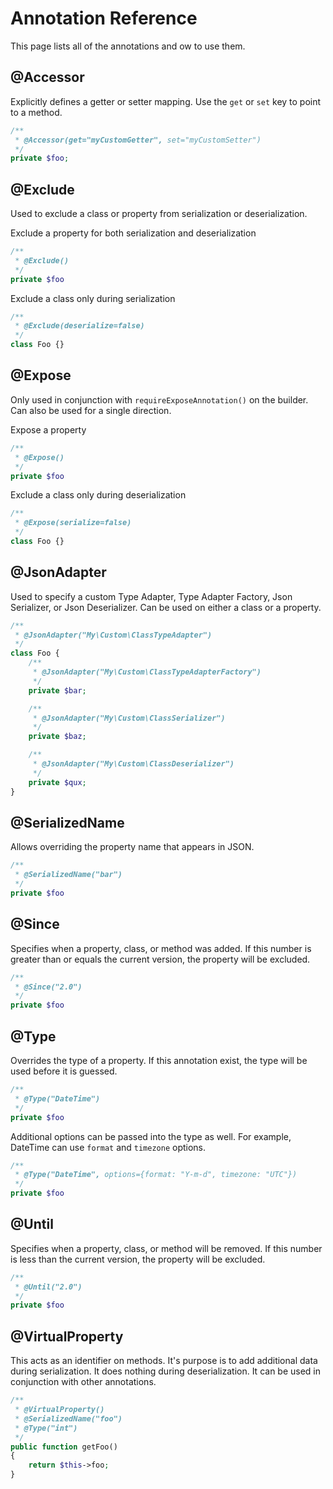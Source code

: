 Annotation Reference
====================

This page lists all of the annotations and ow to use them.

@Accessor
---------

Explicitly defines a getter or setter mapping.  Use the `get` or `set`
key to point to a method.

```php
/**
 * @Accessor(get="myCustomGetter", set="myCustomSetter")
 */
private $foo;
```

@Exclude
--------

Used to exclude a class or property from serialization or deserialization.

Exclude a property for both serialization and deserialization

```php
/**
 * @Exclude()
 */
private $foo
```

Exclude a class only during serialization

```php
/**
 * @Exclude(deserialize=false)
 */
class Foo {}
```

@Expose
-------

Only used in conjunction with `requireExposeAnnotation()` on the builder.
Can also be used for a single direction.

Expose a property

```php
/**
 * @Expose()
 */
private $foo
```

Exclude a class only during deserialization

```php
/**
 * @Expose(serialize=false)
 */
class Foo {}
```

@JsonAdapter
------------

Used to specify a custom Type Adapter, Type Adapter Factory, Json
Serializer, or Json Deserializer.  Can be used on either a class or a
property.

```php
/**
 * @JsonAdapter("My\Custom\ClassTypeAdapter")
 */
class Foo {
    /**
     * @JsonAdapter("My\Custom\ClassTypeAdapterFactory")
     */
    private $bar;

    /**
     * @JsonAdapter("My\Custom\ClassSerializer")
     */
    private $baz;

    /**
     * @JsonAdapter("My\Custom\ClassDeserializer")
     */
    private $qux;
}
```

@SerializedName
---------------

Allows overriding the property name that appears in JSON.

```php
/**
 * @SerializedName("bar")
 */
private $foo
```

@Since
------

Specifies when a property, class, or method was added.  If this number
is greater than or equals the current version, the property will be
excluded.

```php
/**
 * @Since("2.0")
 */
private $foo
```

@Type
-----

Overrides the type of a property.  If this annotation exist, the type
will be used before it is guessed.

```php
/**
 * @Type("DateTime")
 */
private $foo
```

Additional options can be passed into the type as well.  For example,
DateTime can use `format` and `timezone` options.

```php
/**
 * @Type("DateTime", options={format: "Y-m-d", timezone: "UTC"})
 */
private $foo
```

@Until
------

Specifies when a property, class, or method will be removed.  If this
number is less than the current version, the property will be excluded.

```php
/**
 * @Until("2.0")
 */
private $foo
```

@VirtualProperty
----------------

This acts as an identifier on methods.  It's purpose is to add
additional data during serialization.  It does nothing during
deserialization.  It can be used in conjunction with other annotations.

```php
/**
 * @VirtualProperty()
 * @SerializedName("foo")
 * @Type("int")
 */
public function getFoo()
{
    return $this->foo;
}
```
